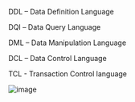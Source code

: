 DDL – Data Definition Language

DQl – Data Query Language

DML – Data Manipulation Language

DCL – Data Control Language

TCL - Transaction Control language

![image](https://user-images.githubusercontent.com/59746522/141015519-bc9deb59-ca00-4432-9c2a-006acd766a73.png)
